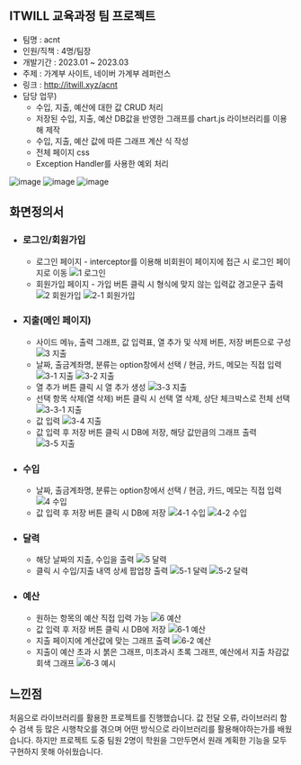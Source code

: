 ## ITWILL 교육과정 팀 프로젝트
- 팀명 : acnt
- 인원/직책 : 4명/팀장
- 개발기간 : 2023.01 ~ 2023.03
- 주제 : 가계부 사이트, 네이버 가계부 레퍼런스
- 링크 : http://itwill.xyz/acnt
- 담당 업무)
  - 수입, 지출, 예산에 대한 값 CRUD 처리
  - 저장된 수입, 지출, 예산 DB값을 반영한 그래프를 chart.js 라이브러리를 이용해 제작
  - 수입, 지출, 예산 값에 따른 그래프 계산 식 작성
  - 전체 페이지 css
  - Exception Handler를 사용한 예외 처리

![image](https://github.com/mu-aa/acnt/assets/122263555/e14fdeb3-eb08-44b8-b096-e21b4710a200)
![image](https://github.com/mu-aa/acnt/assets/122263555/e1392513-d493-4c80-8757-5475189b9cb5)
![image](https://github.com/mu-aa/acnt/assets/122263555/2e67bfeb-96cb-4c8c-b57d-57b96f5f9663)

## 화면정의서
- ### 로그인/회원가입
  - 로그인 페이지 - interceptor를 이용해 비회원이 페이지에 접근 시 로그인 페이지로 이동
![1 로그인](https://github.com/mu-aa/acnt/assets/122263555/0dcd3e16-e778-491c-a3f3-62749b734d02)
  - 회원가입 페이지 - 가입 버튼 클릭 시 형식에 맞지 않는 입력값 경고문구 출력
![2 회원가입](https://github.com/mu-aa/acnt/assets/122263555/b531bf0c-7386-400e-86de-e4f4eac2979d)
![2-1 회원가입](https://github.com/mu-aa/acnt/assets/122263555/4f90f212-c33f-4847-9f35-9cf8ad0c60c0)

- ### 지출(메인 페이지)
  - 사이드 메뉴, 출력 그래프, 값 입력표, 열 추가 및 삭제 버튼, 저장 버튼으로 구성
![3 지출](https://github.com/mu-aa/acnt/assets/122263555/3e8de2ae-bf16-4368-b4bf-9c2845bcc9f1)
  - 날짜, 출금계좌명, 분류는 option창에서 선택 / 현금, 카드, 메모는 직접 입력
![3-1 지출](https://github.com/mu-aa/acnt/assets/122263555/65a8be40-f2bd-44c2-9c30-ee0827b8c779)
![3-2 지출](https://github.com/mu-aa/acnt/assets/122263555/559a7536-0e85-47ca-865a-1bf6ded5856e)
  - 열 추가 버튼 클릭 시 열 추가 생성
![3-3 지출](https://github.com/mu-aa/acnt/assets/122263555/ad72f314-57e5-438a-9342-be9749d00bfb)
  - 선택 항목 삭제(열 삭제) 버튼 클릭 시 선택 열 삭제, 상단 체크박스로 전체 선택
![3-3-1 지출](https://github.com/mu-aa/acnt/assets/122263555/c03de03d-bd0d-4eab-a01e-d140c10c61a8)
  - 값 입력
![3-4 지출](https://github.com/mu-aa/acnt/assets/122263555/8bf176ca-51db-42d6-a980-72e4f3dca116)
  - 값 입력 후 저장 버튼 클릭 시 DB에 저장, 해당 값만큼의 그래프 출력
![3-5 지출](https://github.com/mu-aa/acnt/assets/122263555/9d3d95a4-20b0-41b3-b956-9299c79d91eb)

- ### 수입
  - 날짜, 출금계좌명, 분류는 option창에서 선택 / 현금, 카드, 메모는 직접 입력
![4 수입](https://github.com/mu-aa/acnt/assets/122263555/b4689349-674f-4357-bc76-3d628be2eda4)
  - 값 입력 후 저장 버튼 클릭 시 DB에 저장
![4-1 수입](https://github.com/mu-aa/acnt/assets/122263555/37d688ff-d291-40ab-b770-6f645d7aec16)
![4-2 수입](https://github.com/mu-aa/acnt/assets/122263555/954243f6-3657-47f0-bcc1-fffdffe1568e)

- ### 달력
  - 해당 날짜의 지출, 수입을 출력
![5 달력](https://github.com/mu-aa/acnt/assets/122263555/ca83d9f5-8880-47b9-8f1e-3b4d782b007c)
  - 클릭 시 수입/지출 내역 상세 팝업창 출력
![5-1 달력](https://github.com/mu-aa/acnt/assets/122263555/75f19727-58d7-4901-b089-9f7cf341161f)
![5-2 달력](https://github.com/mu-aa/acnt/assets/122263555/d0170a46-3612-4bf4-95e4-1544c2fe7075)

- ### 예산
  - 원하는 항목의 예산 직접 입력 가능
![6 예산](https://github.com/mu-aa/acnt/assets/122263555/3168bb88-2d80-4f4e-a022-0fffd8497154)
  - 값 입력 후 저장 버튼 클릭 시 DB에 저장
![6-1 예산](https://github.com/mu-aa/acnt/assets/122263555/ffdc3c97-9a9e-4b41-bfb9-c7f907e20069)
  - 지출 페이지에 계산값에 맞는 그래프 출력
![6-2 예산](https://github.com/mu-aa/acnt/assets/122263555/cbdb97b9-908c-4cb3-96b1-4fb1aa7081d5)
  - 지출이 예산 초과 시 붉은 그래프, 미초과시 초록 그래프, 예산에서 지출 차감값 회색 그래프
![6-3 예시](https://github.com/mu-aa/acnt/assets/122263555/5d543a53-dc85-46d1-9aab-5bfec8ff0b58)

## 느낀점
  처음으로 라이브러리를 활용한 프로젝트를 진행했습니다.
 값 전달 오류, 라이브러리 함수 검색 등 많은 시행착오를 겪으며 어떤 방식으로 라이브러리를 활용해야하는가를 배웠습니다.
 하지만 프로젝트 도중 팀원 2명이 학원을 그만두면서 원래 계획한 기능을 모두 구현하지 못해 아쉬웠습니다.

